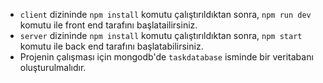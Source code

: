 - `client` dizininde `npm install` komutu çalıştırıldıktan sonra, `npm run dev` komutu ile front end tarafını başlatailirsiniz.
- `server` dizininde `npm install` komutu çalıştırıldıktan sonra, `npm start` komutu ile back end tarafını başlatabilirsiniz.
- Projenin çalışması için mongodb'de `taskdatabase` isminde bir veritabanı oluşturulmalıdır.
